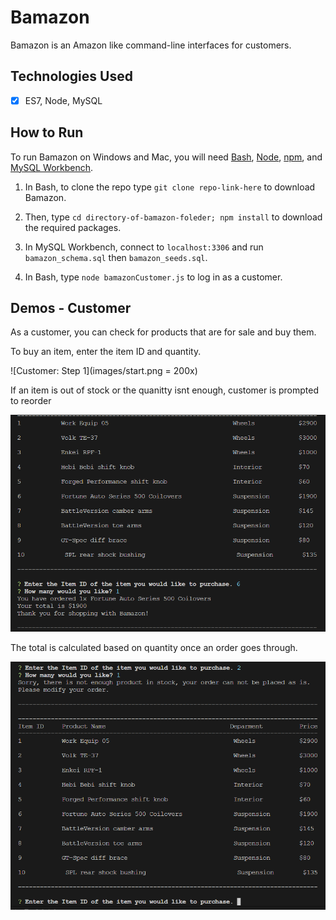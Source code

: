 # Bamazon
Bamazon is an Amazon like command-line interfaces for customers.


## Technologies Used
- [x] ES7, Node, MySQL


## How to Run
To run Bamazon on Windows and Mac, you will need [Bash](https://git-scm.com/downloads/), [Node](https://nodejs.org/en/), [npm](https://www.npmjs.com/get-npm?utm_source=house&utm_medium=homepage&utm_campaign=free%20orgs&utm_term=Install%20npm), and [MySQL Workbench](https://dev.mysql.com/downloads/workbench/).

1. In Bash, to clone the repo type `git clone repo-link-here` to download Bamazon.


2. Then, type `cd directory-of-bamazon-foleder; npm install` to download the required packages.


3. In MySQL Workbench, connect to `localhost:3306` and run `bamazon_schema.sql` then `bamazon_seeds.sql`.


4. In Bash, type `node bamazonCustomer.js` to log in as a customer.



## Demos - Customer

As a customer, you can check for products that are for sale and buy them.

To buy an item, enter the item ID and quantity. 

![Customer: Step 1](images/start.png = 200x)

If an item is out of stock or the quanitty isnt enough, customer is prompted to reorder

![How to Run: Step 2](images/order.png?raw=true)

The total is calculated based on quantity once an order goes through.

![How to Run: Step 3](images/oos.png?raw=true)
